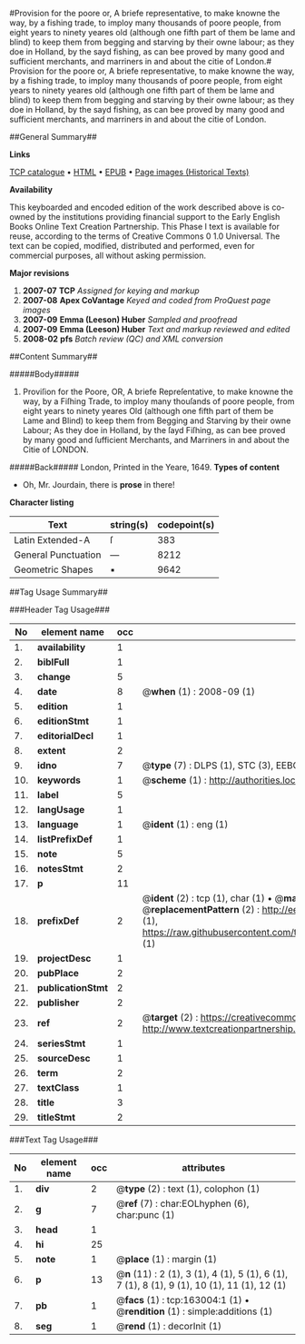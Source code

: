 #Provision for the poore or, A briefe representative, to make knowne the way, by a fishing trade, to imploy many thousands of poore people, from eight years to ninety yeares old (although one fifth part of them be lame and blind) to keep them from begging and starving by their owne labour; as they doe in Holland, by the sayd fishing, as can bee proved by many good and sufficient merchants, and marriners in and about the citie of London.#
Provision for the poore or, A briefe representative, to make knowne the way, by a fishing trade, to imploy many thousands of poore people, from eight years to ninety yeares old (although one fifth part of them be lame and blind) to keep them from begging and starving by their owne labour; as they doe in Holland, by the sayd fishing, as can bee proved by many good and sufficient merchants, and marriners in and about the citie of London.

##General Summary##

**Links**

[TCP catalogue](http://www.ota.ox.ac.uk/tcp/)  • 
[HTML](http://tei.it.ox.ac.uk/tcp/Texts-HTML/free/A91/A91131.html)  • 
[EPUB](http://tei.it.ox.ac.uk/tcp/Texts-EPUB/free/A91/A91131.epub) • 
[Page images (Historical Texts)](https://data.historicaltexts.jisc.ac.uk/view?pubId=eebo-99869828e&pageId=eebo-99869828e-163004-1)

**Availability**

This keyboarded and encoded edition of the
	       work described above is co-owned by the institutions
	       providing financial support to the Early English Books
	       Online Text Creation Partnership. This Phase I text is
	       available for reuse, according to the terms of Creative
	       Commons 0 1.0 Universal. The text can be copied,
	       modified, distributed and performed, even for
	       commercial purposes, all without asking permission.

**Major revisions**

1. __2007-07__ __TCP__ *Assigned for keying and markup*
1. __2007-08__ __Apex CoVantage__ *Keyed and coded from ProQuest page images*
1. __2007-09__ __Emma (Leeson) Huber__ *Sampled and proofread*
1. __2007-09__ __Emma (Leeson) Huber__ *Text and markup reviewed and edited*
1. __2008-02__ __pfs__ *Batch review (QC) and XML conversion*

##Content Summary##

#####Body#####

1. Proviſion for the Poore, OR, A briefe Repreſentative, to make knowne the way, by a Fiſhing Trade, to imploy many thouſands of poore people, from eight years to ninety yeares Old (although one fifth part of them be Lame and Blind) to keep them from Begging and Starving by their owne Labour; As they doe in Holland, by the ſayd Fiſhing, as can bee proved by many good and ſufficient Merchants, and Marriners in and about the Citie of LONDON.

#####Back#####
London, Printed in the Yeare, 1649.
**Types of content**

  * Oh, Mr. Jourdain, there is **prose** in there!

**Character listing**


|Text|string(s)|codepoint(s)|
|---|---|---|
|Latin Extended-A|ſ|383|
|General Punctuation|—|8212|
|Geometric Shapes|▪|9642|

##Tag Usage Summary##

###Header Tag Usage###

|No|element name|occ|attributes|
|---|---|---|---|
|1.|__availability__|1||
|2.|__biblFull__|1||
|3.|__change__|5||
|4.|__date__|8| @__when__ (1) : 2008-09 (1)|
|5.|__edition__|1||
|6.|__editionStmt__|1||
|7.|__editorialDecl__|1||
|8.|__extent__|2||
|9.|__idno__|7| @__type__ (7) : DLPS (1), STC (3), EEBO-CITATION (1), PROQUEST (1), VID (1)|
|10.|__keywords__|1| @__scheme__ (1) : http://authorities.loc.gov/ (1)|
|11.|__label__|5||
|12.|__langUsage__|1||
|13.|__language__|1| @__ident__ (1) : eng (1)|
|14.|__listPrefixDef__|1||
|15.|__note__|5||
|16.|__notesStmt__|2||
|17.|__p__|11||
|18.|__prefixDef__|2| @__ident__ (2) : tcp (1), char (1)  •  @__matchPattern__ (2) : ([0-9\-]+):([0-9IVX]+) (1), (.+) (1)  •  @__replacementPattern__ (2) : http://eebo.chadwyck.com/downloadtiff?vid=$1&page=$2 (1), https://raw.githubusercontent.com/textcreationpartnership/Texts/master/tcpchars.xml#$1 (1)|
|19.|__projectDesc__|1||
|20.|__pubPlace__|2||
|21.|__publicationStmt__|2||
|22.|__publisher__|2||
|23.|__ref__|2| @__target__ (2) : https://creativecommons.org/publicdomain/zero/1.0/ (1), http://www.textcreationpartnership.org/docs/. (1)|
|24.|__seriesStmt__|1||
|25.|__sourceDesc__|1||
|26.|__term__|2||
|27.|__textClass__|1||
|28.|__title__|3||
|29.|__titleStmt__|2||


###Text Tag Usage###

|No|element name|occ|attributes|
|---|---|---|---|
|1.|__div__|2| @__type__ (2) : text (1), colophon (1)|
|2.|__g__|7| @__ref__ (7) : char:EOLhyphen (6), char:punc (1)|
|3.|__head__|1||
|4.|__hi__|25||
|5.|__note__|1| @__place__ (1) : margin (1)|
|6.|__p__|13| @__n__ (11) : 2 (1), 3 (1), 4 (1), 5 (1), 6 (1), 7 (1), 8 (1), 9 (1), 10 (1), 11 (1), 12 (1)|
|7.|__pb__|1| @__facs__ (1) : tcp:163004:1 (1)  •  @__rendition__ (1) : simple:additions (1)|
|8.|__seg__|1| @__rend__ (1) : decorInit (1)|
